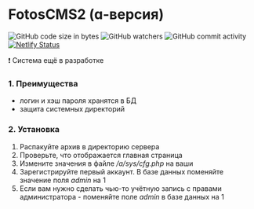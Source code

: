 # FotosCMS2 (ɑ-версия)
![GitHub code size in bytes](https://img.shields.io/github/languages/code-size/AlexanderLivanov/FotosCMS2)
![GitHub watchers](https://img.shields.io/github/watchers/AlexanderLivanov/FotosCMS2?style=social)
![GitHub commit activity](https://img.shields.io/github/commit-activity/y/AlexanderLivanov/FotosCMS2)
[![Netlify Status](https://api.netlify.com/api/v1/badges/d0550c54-5066-4eda-b7f9-192bd5fa6555/deploy-status)](https://app.netlify.com/sites/fotos-cms/deploys)


:exclamation: Система ещё в разработке
### 1. Преимущества
- логин и хэш пароля хранятся в БД 
- защита системных директорий

### 2. Установка
1. Распакуйте архив в директорию сервера
2. Проверьте, что отображается главная страница
3. Измените значения в файле _/a/sys/cfg.php_ на ваши
4. Зарегистрируйте первый аккаунт. В базе данных поменяйте значение поля _admin_ на 1
5. Если вам нужно сделать чью-то учётную запись с правами администратора - поменяйте поле _admin_ в базе данных на 1

